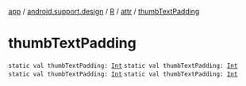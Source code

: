 [app](../../../index.md) / [android.support.design](../../index.md) / [R](../index.md) / [attr](index.md) / [thumbTextPadding](.)

# thumbTextPadding

`static val thumbTextPadding: `[`Int`](https://kotlinlang.org/api/latest/jvm/stdlib/kotlin/-int/index.html)
`static val thumbTextPadding: `[`Int`](https://kotlinlang.org/api/latest/jvm/stdlib/kotlin/-int/index.html)
`static val thumbTextPadding: `[`Int`](https://kotlinlang.org/api/latest/jvm/stdlib/kotlin/-int/index.html)
`static val thumbTextPadding: `[`Int`](https://kotlinlang.org/api/latest/jvm/stdlib/kotlin/-int/index.html)